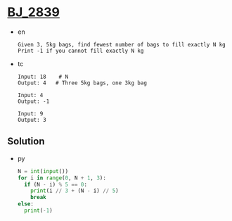 # [BJ_2839](https://acmicpc.net/problem/2839)

* en

  ```en
  Given 3, 5kg bags, find fewest number of bags to fill exactly N kg
  Print -1 if you cannot fill exactly N kg
  ```

* tc

  ```tc
  Input: 18    # N
  Output: 4   # Three 5kg bags, one 3kg bag

  Input: 4
  Output: -1

  Input: 9
  Output: 3
  ```

## Solution

* py

  ```py
  N = int(input())
  for i in range(0, N + 1, 3):
    if (N - i) % 5 == 0:
      print(i // 3 + (N - i) // 5)
      break
  else:
    print(-1)
  ```
